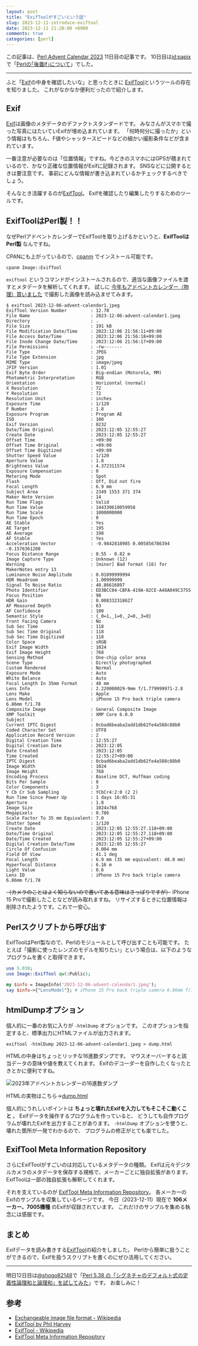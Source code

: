 ```yaml
---
layout: post
title: "ExifToolがすごいという話"
slug: 2023-12-11-introduce-exiftool
date: 2023-12-11 21:20:00 +0900
comments: true
categories: [perl]
---
```


この記事は、[Perl Advent Calendar 2023](https://qiita.com/advent-calendar/2023/perl) 11日目の記事です。
10日目は[id:papix](https://profile.hatena.ne.jp/papix/)で「[Perlの｢後置if｣について](https://papix.hatenablog.com/entry/2023/12/10/120000)」でした。

-----

ふと「[Exif](https://ja.wikipedia.org/wiki/Exchangeable_image_file_format)の中身を確認したいな」と思ったときに
[ExifTool](https://exiftool.org/)というツールの存在を知りました。
これがなかなか便利だったので紹介します。

## Exif

[Exif](https://ja.wikipedia.org/wiki/Exchangeable_image_file_format)は画像のメタデータのデファクトスタンダードです。
みなさんがスマホで撮った写真にはたいていExifが埋め込まれています。
「何時何分に撮ったか」という情報はもちろん、F値やシャッタースピードなどの細かい撮影条件などが含まれています。

一番注意が必要なのは「位置情報」ですね。今どきのスマホにはGPSが積まれているので、かなり正確な位置情報がExifに記録されます。
SNSなどに公開するときは要注意です。
事前にどんな情報が書き込まれているかチェックするべきでしょう。

そんなとき活躍するのが[ExifTool](https://exiftool.org/)。
Exifを確認したり編集したりするためのツールです。

## ExifToolはPerl製！！

なぜPerlアドベントカレンダーでExifToolを取り上げるかというと、**ExifToolはPerl製** なんですね。

CPANにも上がっているので、[cpanm](https://metacpan.org/dist/App-cpanminus/view/lib/App/cpanminus/fatscript.pm) でインストール可能です。

```
cpanm Image::ExifTool
```

`exiftool` というコマンドがインストールされるので、適当な画像ファイルを渡すとメタデータを解析してくれます。
試しに [今年もアドベントカレンダー（物理）買いました](https://shogo82148.github.io/blog/2023/12/06/2023-12-06-advent-calendar/) で撮影した画像を読み込ませてみます。

```
$ exiftool 2023-12-06-advent-calendar1.jpeg
ExifTool Version Number         : 12.70
File Name                       : 2023-12-06-advent-calendar1.jpeg
Directory                       : .
File Size                       : 191 kB
File Modification Date/Time     : 2023:12:06 21:56:11+09:00
File Access Date/Time           : 2023:12:06 21:56:18+09:00
File Inode Change Date/Time     : 2023:12:06 21:56:17+09:00
File Permissions                : -rw-------
File Type                       : JPEG
File Type Extension             : jpg
MIME Type                       : image/jpeg
JFIF Version                    : 1.01
Exif Byte Order                 : Big-endian (Motorola, MM)
Photometric Interpretation      : RGB
Orientation                     : Horizontal (normal)
X Resolution                    : 72
Y Resolution                    : 72
Resolution Unit                 : inches
Exposure Time                   : 1/120
F Number                        : 1.8
Exposure Program                : Program AE
ISO                             : 100
Exif Version                    : 0232
Date/Time Original              : 2023:12:05 12:55:27
Create Date                     : 2023:12:05 12:55:27
Offset Time                     : +09:00
Offset Time Original            : +09:00
Offset Time Digitized           : +09:00
Shutter Speed Value             : 1/120
Aperture Value                  : 1.8
Brightness Value                : 4.372311574
Exposure Compensation           : 0
Metering Mode                   : Spot
Flash                           : Off, Did not fire
Focal Length                    : 6.9 mm
Subject Area                    : 2349 1553 371 374
Maker Note Version              : 14
Run Time Flags                  : Valid
Run Time Value                  : 144330610059958
Run Time Scale                  : 1000000000
Run Time Epoch                  : 0
AE Stable                       : Yes
AE Target                       : 195
AE Average                      : 198
AF Stable                       : Yes
Acceleration Vector             : -0.9842818985 0.005856786394 -0.1576361208
Focus Distance Range            : 0.55 - 0.82 m
Image Capture Type              : Unknown (12)
Warning                         : [minor] Bad format (16) for MakerNotes entry 13
Luminance Noise Amplitude       : 0.01099999994
HDR Headroom                    : 1.00999999
Signal To Noise Ratio           : 40.86616897
Photo Identifier                : ED3BCC04-CBFA-419A-82CE-A48A049C3755
Focus Position                  : 98
HDR Gain                        : 0.008332318627
AF Measured Depth               : 63
AF Confidence                   : 100
Semantic Style                  : {_0=1,_1=0,_2=0,_3=0}
Front Facing Camera             : No
Sub Sec Time                    : 118
Sub Sec Time Original           : 118
Sub Sec Time Digitized          : 118
Color Space                     : sRGB
Exif Image Width                : 1024
Exif Image Height               : 768
Sensing Method                  : One-chip color area
Scene Type                      : Directly photographed
Custom Rendered                 : Normal
Exposure Mode                   : Auto
White Balance                   : Auto
Focal Length In 35mm Format     : 48 mm
Lens Info                       : 2.220000029-9mm f/1.779999971-2.8
Lens Make                       : Apple
Lens Model                      : iPhone 15 Pro back triple camera 6.86mm f/1.78
Composite Image                 : General Composite Image
XMP Toolkit                     : XMP Core 6.0.0
Subject                         : 
Current IPTC Digest             : 0cbad6beaba2add1db62fe4a588c88b0
Coded Character Set             : UTF8
Application Record Version      : 2
Digital Creation Time           : 12:55:27
Digital Creation Date           : 2023:12:05
Date Created                    : 2023:12:05
Time Created                    : 12:55:27+09:00
IPTC Digest                     : 0cbad6beaba2add1db62fe4a588c88b0
Image Width                     : 1024
Image Height                    : 768
Encoding Process                : Baseline DCT, Huffman coding
Bits Per Sample                 : 8
Color Components                : 3
Y Cb Cr Sub Sampling            : YCbCr4:2:0 (2 2)
Run Time Since Power Up         : 1 days 16:05:31
Aperture                        : 1.8
Image Size                      : 1024x768
Megapixels                      : 0.786
Scale Factor To 35 mm Equivalent: 7.0
Shutter Speed                   : 1/120
Create Date                     : 2023:12:05 12:55:27.118+09:00
Date/Time Original              : 2023:12:05 12:55:27.118+09:00
Date/Time Created               : 2023:12:05 12:55:27+09:00
Digital Creation Date/Time      : 2023:12:05 12:55:27
Circle Of Confusion             : 0.004 mm
Field Of View                   : 41.1 deg
Focal Length                    : 6.9 mm (35 mm equivalent: 48.0 mm)
Hyperfocal Distance             : 6.16 m
Light Value                     : 8.6
Lens ID                         : iPhone 15 Pro back triple camera 6.86mm f/1.78
```

~~（カメラのことはよく知らないので書いてある意味はさっぱりですが）~~
iPhone 15 Proで撮影したことなどが読み取れますね。
リサイズするときに位置情報は削除されたようです。これで一安心。

## Perlスクリプトから呼び出す

ExifToolはPerl製なので、Perlのモジュールとして呼び出すことも可能です。
たとえば「撮影に使ったレンズのモデルを知りたい」という場合は、以下のようなプログラムを書くと取得できます。

```perl
use 5.038;
use Image::ExifTool qw(:Public);

my $info = ImageInfo('2023-12-06-advent-calendar1.jpeg');
say $info->{"LensModel"}; # iPhone 15 Pro back triple camera 6.86mm f/1.78
```

## htmlDumpオプション

個人的に一番のお気に入りが `-htmlDump` オプションです。
このオプションを指定すると、標準出力にHTMLファイルが出力されます。

```
exiftool -htmlDump 2023-12-06-advent-calendar1.jpeg > dump.html
```

HTMLの中身はちょっとリッチな16進数ダンプです。
マウスオーバーすると該当データの意味や値を教えてくれます。
Exifのデコーダーを自作したくなったときとかに便利ですね。

![2023年アドベントカレンダーの16進数ダンプ](/images/2023-12-11-dump.png)

HTMLの実物はこちら→[dump.html](/files/2023-12-11-dump.html)

個人的にうれしいポイントは **ちょっと壊れたExifを入力してもそこそこ動くこと** 。
Exifデータを操作するプログラムを作っていると、
どうしても自作プログラムが壊れたExifを出力することがあります。
`-htmlDump` オプションを使うと、壊れた箇所が一発でわかるので、
プログラムの修正がとても楽でした。

## ExifTool Meta Information Repository

さらにExifToolがすごいのは対応しているメタデータの種類。
Exifは元々デジタルカメラのメタデータを保存する規格で、メーカーごとに独自拡張があります。
ExifToolは一部の独自拡張も解釈してくれます。

それを支えているのが [ExifTool Meta Information Repository](https://exiftool.org/sample_images.html)。
各メーカーのExifのサンプルを収集しているページです。
今日（2023-12-11）現在で **106メーカー、7005機種** のExifが収録されています。
これだけのサンプルを集める執念には感服です。

## まとめ

Exifデータを読み書きする[ExifTool](https://exiftool.org/)の紹介をしました。
Perlから簡単に扱うことができるので、Exifを扱うスクリプトを書くのにぜひ活用してください。

-----

明日12日目は[@shogo82148](https://twitter.com/shogo82148)で「[Perl 5.38 の「シグネチャのデフォルト式の定義性論理和と論理和」を試してみた](https://shogo82148.github.io/blog/2023/12/12/2023-12-12-or-assignment-default-expressions-in-signatures)」です。
お楽しみに！

## 参考

- [Exchangeable image file format - Wikipedia](https://ja.wikipedia.org/wiki/Exchangeable_image_file_format)
- [ExifTool by Phil Harvey](https://exiftool.org/)
- [ExifTool - Wikipedia](https://ja.wikipedia.org/wiki/ExifTool)
- [ExifTool Meta Information Repository](https://exiftool.org/sample_images.html)
